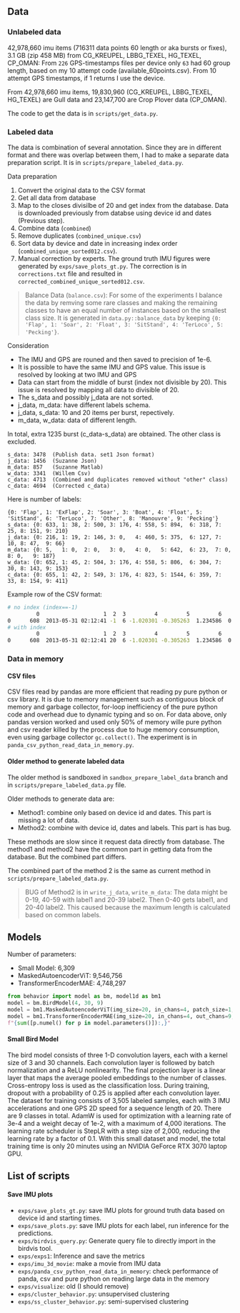 ## Data

### Unlabeled data
42,978,660 imu items (716311 data points 60 length or aka bursts or fixes), 3.1 GB (zip 458 MB) from CG_KREUPEL, LBBG_TEXEL, HG_TEXEL, CP_OMAN: From `226` GPS-timestamps files per device only `63` had 60 group length, based on my 10 attempt code (available_60points.csv). From 10 attempt GPS timestamps, if 1 returns I use the device. 

From 42,978,660 imu items, 19,830,960 (CG_KREUPEL, LBBG_TEXEL, HG_TEXEL) are Gull data and 23,147,700 are Crop Plover data (CP_OMAN).

The code to get the data is in `scripts/get_data.py`.

### Labeled data
The data is combination of several annotation. Since they are in different format and there was overlap between them, I had to make a separate data preparation script. It is in `scripts/prepare_labeled_data.py`.

Data preparation

1. Convert the original data to the CSV format
1. Get all data from database
1. Map to the closes divisilbe of 20 and get index from the database. Data is downloaded previously from databse using device id and dates (Previous step).
1. Combine data (`combined`)
1. Remove duplicates (`combined_unique.csv`)
1. Sort data by device and date in increasing index order (`combined_unique_sorted012.csv`).
1. Manual correction by experts. The ground truth IMU figures were generated by `exps/save_plots_gt.py`. The correction is in `corrections.txt` file and resulted in `corrected_combined_unique_sorted012.csv`. 

> Balance Data (`balance.csv`): For some of the experiments I balance the data by remving some rare classes and making the remaining classes to have an equal number of instances based on the smallest class size. It is generated in `data.py::balance_data` by keeping `{0: 'Flap', 1: 'Soar', 2: 'Float', 3: 'SitStand', 4: 'TerLoco', 5: 'Pecking'}`.

Consideration

- The IMU and GPS are rouned and then saved to precision of 1e-6.
- It is possible to have the same IMU and GPS value. This issue is resolved by looking at two IMU and GPS​
- Data can start from the middle of burst (index not divisible by 20). This issue is resolved by mapping all data to divisible of 20.
- The s_data and possibly j_data are not sorted. 
- j_data, m_data: have different labels schema.​
- j_data, s_data: 10 and 20 items per burst, repectively. 
- m_data, w_data: data of different length.


In total, extra 1235 burst (c_data-s_data) are obtained. The other class is excluded.

```
s_data: 3478  (Publish data. set1 Json format)
j_data: 1456  (Suzanne Json)
m_data: 857   (Suzanne Matlab)
w_data: 3341  (Willem Csv)
c_data: 4713  (Combined and duplicates removed without "other" class)
c_data: 4694  (Corrected c_data)
```

Here is number of labels:

```
{0: 'Flap', 1: 'ExFlap', 2: 'Soar', 3: 'Boat', 4: 'Float', 5: 'SitStand', 6: 'TerLoco', 7: 'Other', 8: 'Manouvre', 9: 'Pecking'}
s_data: {0: 633, 1: 38, 2: 500, 3: 176, 4: 558, 5: 894,  6: 318, 7: 25, 8: 151, 9: 210}
j_data: {0: 216, 1: 19, 2: 146, 3: 0,   4: 460, 5: 375,  6: 127, 7: 10, 8: 47,  9: 66}
m_data: {0: 5,   1: 0,  2: 0,   3: 0,   4: 0,   5: 642,  6: 23,  7: 0,  8: 0,   9: 187}
w_data: {0: 652, 1: 45, 2: 504, 3: 176, 4: 558, 5: 806,  6: 304, 7: 30, 8: 143, 9: 153}
c_data: {0: 655, 1: 42, 2: 549, 3: 176, 4: 823, 5: 1544, 6: 359, 7: 33, 8: 154, 9: 411}
```

Example row of the CSV format:

```bash
# no index (index==-1)
         0                    1  2  3         4         5         6         7
0      608  2013-05-31 02:12:41 -1  6 -1.020301 -0.305263  1.234586  0.186449
# with index
         0                    1  2  3         4         5         6         7
0      608  2013-05-31 02:12:41 20  6 -1.020301 -0.305263  1.234586  0.186449
```


### Data in memory

#### CSV files

CSV files read by pandas are more efficient that reading py pure python or csv library. It is due to memory management such as contiguous block of memory and garbage collector, for-loop inefficiency of the pure python code and overhead due to dynamic typing and so on. For data above, only pandas version worked and used only 50% of memory wille pure python and csv reader killed by the process due to huge memory consumption, even using garbage collector `gc.collect()`. The experiment is in `panda_csv_python_read_data_in_memory.py`.

#### Older method to generate labeled data

The older method is sandboxed in `sandbox_prepare_label_data` branch and in `scripts/prepare_labeled_data.py` file.

Older methods to generate data are:

- Method1: combine only based on device id and dates. This part is missing a lot of data.
- Method2: combine with device id, dates and labels. This part is has bug. 

These methods are slow since it request data directly from database. The method1 and method2 have the common part in getting data from the database. But the combined part differs. 

The combined part of the method 2 is the same as current method in `scripts/prepare_labeled_data.py`. 

> BUG of Method2 is in `write_j_data`, `write_m_data`: The data might be 0-19, 40-59 with label1 and 20-39 label2. Then 0-40 gets label1, and 20-40 label2. This caused because the maximum length is calculated based on common labels.

## Models

Number of parameters:

- Small Model: 6,309
- MaskedAutoencoderViT: 9,546,756
- TransformerEncoderMAE: 4,748,297

```python
from behavior import model as bm, model1d as bm1
model = bm.BirdModel(4, 30, 9)
model = bm1.MaskedAutoencoderViT(img_size=20, in_chans=4, patch_size=1, embed_dim=256, depth=6, num_heads=8, decoder_embed_dim=256, decoder_depth=6, decoder_num_heads=8, mlp_ratio=4, layer_norm_eps=1e-6)
model = bm1.TransformerEncoderMAE(img_size=20, in_chans=4, out_chans=9, embed_dim=256, depth=6, num_heads=8, mlp_ratio=4, drop=0.0, layer_norm_eps=1e-6)
f"{sum([p.numel() for p in model.parameters()]):,}"
```

#### Small Bird Model

The bird model consists of three 1-D convolution layers, each with a kernel size of 3 and 30 channels. Each convolution layer is followed by batch normalization and a ReLU nonlinearity. The final projection layer is a linear layer that maps the average pooled embeddings to the number of classes. Cross-entropy loss is used as the classification loss. During training, dropout with a probability of 0.25 is applied after each convolution layer. The dataset for training consists of 3,505 labeled samples, each with 3 IMU accelerations and one GPS 2D speed for a sequence length of 20. There are 9 classes in total. AdamW is used for optimization with a learning rate of 3e-4 and a weight decay of 1e-2, with a maximum of 4,000 iterations. The learning rate scheduler is StepLR with a step size of 2,000, reducing the learning rate by a factor of 0.1. With this small dataset and model, the total training time is only 20 minutes using an NVIDIA GeForce RTX 3070 laptop GPU.


## List of scripts

#### Save IMU plots

- `exps/save_plots_gt.py`: save IMU plots for ground truth data based on device id and starting times.
- `exps/save_plots.py`: save IMU plots for each label, run inference for the predictions. 
- `exps/birdvis_query.py`: Generate query file to directly import in the birdvis tool.
- `exps/exps1`: Inference and save the metrics
- `exps/imu_3d_movie`: make a movie from IMU data
- `exps/panda_csv_python_read_data_in_memory`: check performance of panda, csv and pure python on reading large data in the memory 
- `exps/visualize`: old (I should remove)
- `exps/cluster_behavior.py`: unsupervised clustering
- `exps/ss_cluster_behavior.py`: semi-supervised clustering